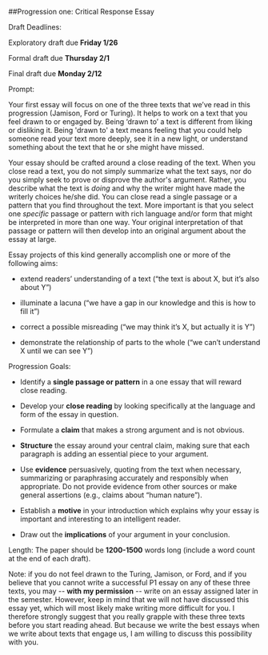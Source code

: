 ##Progression one: Critical Response Essay

Draft Deadlines:

Exploratory draft due **Friday 1/26**

Formal draft due **Thursday 2/1**  

Final draft due **Monday 2/12**   

Prompt:  

Your first essay will focus on one of the three texts that we’ve read in this progression (Jamison, Ford or Turing). It helps to work on a text that you feel drawn to or engaged by. Being ‘drawn to’ a text is different from liking or disliking it. Being 'drawn to' a text means feeling that you could help someone read your text more deeply, see it in a new light, or understand something about the text that he or she might have missed.

Your essay should be crafted around a close reading of the text. When you close read a text, you do not simply summarize what the text says, nor do you simply seek to prove or disprove the author's argument. Rather, you describe what the text is *doing* and why the writer might have made the writerly choices he/she did. You can close read a single passage or a pattern that you find throughout the text. More important is that you select one *specific* passage or pattern with rich language and/or form that might be interpreted in more than one way. Your original interpretation of that passage or pattern will then develop into an original argument about the essay at large.

Essay projects of this kind generally accomplish one or more of the following aims:

   - extend readers’ understanding of a text (“the text is about X, but it’s also about Y”)

   - illuminate a lacuna (“we have a gap in our knowledge and this is how to fill it”)

   - correct a possible misreading (“we may think it’s X, but actually it is Y”)

   - demonstrate the relationship of parts to the whole (“we can’t understand X until we can see Y”)

Progression Goals:

- Identify a __single passage or pattern__ in a one essay that will reward close reading.

- Develop your __close reading__ by looking specifically at the language and form of the essay in question.  

- Formulate a __claim__ that makes a strong argument and is not obvious.

- __Structure__ the essay around your central claim, making sure that each paragraph is adding an essential piece to your argument.

- Use __evidence__ persuasively, quoting from the text when necessary, summarizing or paraphrasing accurately and responsibly when appropriate. Do not provide evidence from other sources or make general assertions (e.g., claims about “human nature”).

- Establish a __motive__ in your introduction which explains why your essay is important and interesting to an intelligent reader.

- Draw out the __implications__ of your argument in your conclusion.

Length:
The paper should be __1200-1500__ words long (include a word count at the end of each draft).

Note: if you do not feel drawn to the Turing, Jamison, or Ford, and if you believe that you cannot write a successful P1 essay on any of these three texts, you may -- **with my permission** -- write on an essay assigned later in the semester. However, keep in mind that we will not have discussed this essay yet, which will most likely make writing more difficult for you. I therefore strongly suggest that you really grapple with these three texts before you start reading ahead. But because we write the best essays when we write about texts that engage us, I am willing to discuss this possibility with you.
